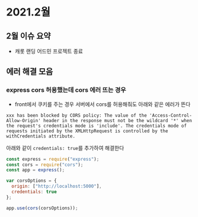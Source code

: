 # 2021.2월

## 2월 이슈 요약

- 캐롯 랜딩 어드민 프로젝트 종료

## 에러 해결 모음

### express cors 허용했는데 cors 에러 뜨는 경우

- front에서 쿠키를 주는 경우 서버에서 cors를 허용해줘도 아래와 같은 에러가 뜬다

```
xxx has been blocked by CORS policy: The value of the 'Access-Control-Allow-Origin' header in the response must not be the wildcard '*' when the request's credentials mode is 'include'. The credentials mode of requests initiated by the XMLHttpRequest is controlled by the withCredentials attribute.
```

아래와 같이 `credentials: true`를 추가하여 해결한다

```js
const express = require("express");
const cors = require("cors");
const app = express();

var corsOptions = {
  origin: ["http://localhost:5000"],
  credentials: true
};

app.use(cors(corsOptions));
```

<Disqus />
